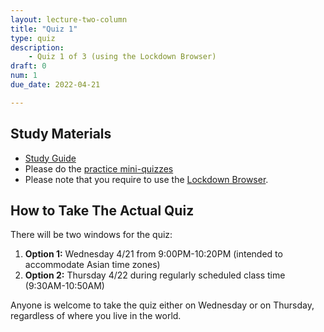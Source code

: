 ```yaml
---
layout: lecture-two-column
title: "Quiz 1"
type: quiz
description:
    - Quiz 1 of 3 (using the Lockdown Browser)
draft: 0
num: 1
due_date: 2022-04-21

---
```

## Study Materials
* <a href="https://docs.google.com/document/d/1oo9VuvuGfcWDGvxmlAfgMdk-8mvM_vgOW7g5cvm8His/edit?usp=sharing" target="_blank">Study Guide</a>
* Please do the <a href="https://canvas.northwestern.edu/courses/137481/quizzes" target="_blank">practice mini-quizzes</a>
* Please note that you require to use the [Lockdown Browser](../resources/lockdown-browser).

## How to Take The Actual Quiz
There will be two windows for the quiz:

1. **Option 1:** Wednesday 4/21 from 9:00PM-10:20PM (intended to accommodate Asian time zones)
2. **Option 2:** Thursday 4/22 during regularly scheduled class time (9:30AM-10:50AM)

Anyone is welcome to take the quiz either on Wednesday or on Thursday, regardless of where you live in the world.
